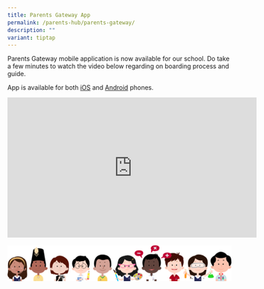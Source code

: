 ```yaml
---
title: Parents Gateway App
permalink: /parents-hub/parents-gateway/
description: ""
variant: tiptap
---
```

Parents Gateway mobile application is now available for our school. Do take a few minutes to watch the video below regarding on boarding process and guide.

App is available for both&nbsp;[iOS](https://itunes.apple.com/sg/app/parents-gateway/id1267198708?mt=8)&nbsp;and&nbsp;[Android](https://play.google.com/store/apps/details?id=com.moe.pgp&amp;hl=en_SG)&nbsp;phones.

<iframe width="560" height="315" src="https://www.youtube.com/embed/tW9jwyuovOo" title="YouTube video player" frameborder="0" allow="accelerometer; autoplay; clipboard-write; encrypted-media; gyroscope; picture-in-picture" allowfullscreen=""></iframe>

![](/images/kids.png)